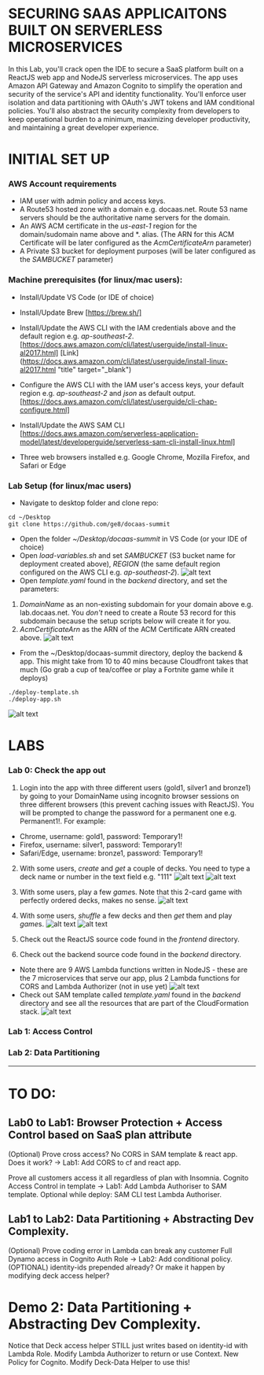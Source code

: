 # SECURING SAAS APPLICAITONS BUILT ON SERVERLESS MICROSERVICES
In this Lab, you'll crack open the IDE to secure a SaaS platform built on a ReactJS web app and NodeJS serverless microservices. The app uses Amazon API Gateway and Amazon Cognito to simplify the operation and security of the service's API and identity functionality. You'll enforce user isolation and data partitioning with OAuth's JWT tokens and IAM conditional policies. You'll also abstract the security complexity from developers to keep operational burden to a minimum, maximizing developer productivity, and maintaining a great developer experience.

# INITIAL SET UP
### AWS Account requirements
* IAM user with admin policy and access keys.
* A Route53 hosted zone with a domain e.g. docaas.net. Route 53 name servers should be the authoritative name servers for the domain.
* An AWS ACM certificate in the *us-east-1* region for the domain/sudomain name above and *. alias. (The ARN for this ACM Certificate will be later configured as the *AcmCertificateArn* parameter)
* A Private S3 bucket for deployment purposes (will be later configured as the *SAMBUCKET* parameter)
### Machine prerequisites (for linux/mac users):
* Install/Update VS Code (or IDE of choice)
* Install/Update Brew [https://brew.sh/]
* Install/Update the AWS CLI with the IAM credentials above and the default region e.g. *ap-southeast-2*. [https://docs.aws.amazon.com/cli/latest/userguide/install-linux-al2017.html]
[Link](https://docs.aws.amazon.com/cli/latest/userguide/install-linux-al2017.html "title" target="_blank")

* Configure the AWS CLI with the IAM user's access keys, your default region e.g. *ap-southeast-2* and *json* as default output. [https://docs.aws.amazon.com/cli/latest/userguide/cli-chap-configure.html]
* Install/Update the AWS SAM CLI [https://docs.aws.amazon.com/serverless-application-model/latest/developerguide/serverless-sam-cli-install-linux.html]
* Three web browsers installed e.g. Google Chrome, Mozilla Firefox, and Safari or Edge
### Lab Setup (for linux/mac users)
* Navigate to desktop folder and clone repo: 
```shell
cd ~/Desktop
git clone https://github.com/ge8/docaas-summit
```
* Open the folder *~/Desktop/docaas-summit* in VS Code (or your IDE of choice)
* Open *load-variables.sh* and set *SAMBUCKET* (S3 bucket name for deployment created above), *REGION* (the same default region configured on the AWS CLI e.g. *ap-southeast-2*).
![alt text](https://github.com/ge8/docaas-summit/raw/master/frontend/src/images/1.png "Logo Title Text 1")
* Open *template.yaml* found in the *backend* directory, and set the parameters:  
1. *DomainName* as an non-existing subdomain for your domain above e.g. lab.docaas.net. You *don't* need to create a Route 53 record for this subdomain because the setup scripts below will create it for you.
2. *AcmCertificateArn* as the ARN of the ACM Certificate ARN created above.
![alt text](https://github.com/ge8/docaas-summit/raw/master/frontend/src/images/2.png "Logo Title Text 1")
* From the ~/Desktop/docaas-summit directory, deploy the backend & app. This might take from 10 to 40 mins because Cloudfront takes that much (Go grab a cup of tea/coffee or play a Fortnite game while it deploys)
```shell
./deploy-template.sh 
./deploy-app.sh
```
![alt text](https://github.com/ge8/docaas-summit/raw/master/frontend/src/images/3.png "Logo Title Text 1")

# LABS 
### Lab 0: Check the app out
1. Login into the app with three different users (gold1, silver1 and bronze1) by going to your DomainName using incognito browser sessions on three different browsers (this prevent caching issues with ReactJS). You will be prompted to change the password for a permanent one e.g. Permanent1!. For example:
*  Chrome, username: gold1, password: Temporary1!
*  Firefox, username: silver1, password: Temporary1!
*  Safari/Edge, username: bronze1, password: Temporary1!

2. With some users, *create* and *get* a couple of decks. You need to type a deck name or number in the text field e.g. "111"
![alt text](https://github.com/ge8/docaas-summit/raw/master/frontend/src/images/create111.png "Logo Title Text 1")
![alt text](https://github.com/ge8/docaas-summit/raw/master/frontend/src/images/get111.png "Logo Title Text 1")

2. With some users, play a few *game*s. Note that this 2-card game with perfectly ordered decks, makes no sense.
![alt text](https://github.com/ge8/docaas-summit/raw/master/frontend/src/images/game111.png "Logo Title Text 1")

3. With some users, *shuffle* a few decks and then *get* them and play *game*s.
![alt text](https://github.com/ge8/docaas-summit/raw/master/frontend/src/images/shuffle111.png "Logo Title Text 1")
![alt text](https://github.com/ge8/docaas-summit/raw/master/frontend/src/images/game111.png "Logo Title Text 1")

4. Check out the ReactJS source code found in the *frontend* directory.

5. Check out the backend source code found in the *backend* directory. 
* Note there are 9 AWS Lambda functions written in NodeJS - these are the 7 microservices that serve our app, plus 2 Lambda functions for CORS and Lambda Authorizer (not in use yet)
![alt text](https://github.com/ge8/docaas-summit/raw/master/frontend/src/images/microservices.png "Logo Title Text 1")
* Check out SAM template called *template.yaml* found in the *backend* directory and see all the resources that are part of the CloudFormation stack.
![alt text](https://github.com/ge8/docaas-summit/raw/master/frontend/src/images/architecture.png "Logo Title Text 1")


### Lab 1: Access Control


### Lab 2: Data Partitioning


-------------------------

# TO DO:
## Lab0 to Lab1: Browser Protection + Access Control based on SaaS plan attribute
(Optional) Prove cross access?
No CORS in SAM template & react app. Does it work? -> Lab1: Add CORS to cf and react app.

Prove all customers access it all regardless of plan with Insomnia.
Cognito Access Control in template -> Lab1: Add Lambda Authoriser to SAM template.
Optional while deploy: SAM CLI test Lambda Authoriser.

## Lab1 to Lab2: Data Partitioning + Abstracting Dev Complexity.
(Optional) Prove coding error in Lambda can break any customer
Full Dynamo access in Cognito Auth Role -> Lab2: Add conditional policy.
(OPTIONAL) identity-ids prepended already? Or make it happen by modifying deck access helper?


# Demo 2: Data Partitioning + Abstracting Dev Complexity.
Notice that Deck access helper STILL just writes based on identity-id with Lambda Role.
Modify Lambda Authorizer to return or use Context.
New Policy for Cognito.
Modify Deck-Data Helper to use this!
